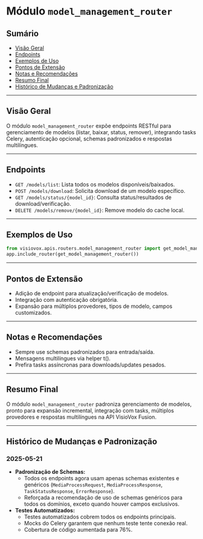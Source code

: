 # Módulo `model_management_router`

## Sumário
- [Visão Geral](#visão-geral)
- [Endpoints](#endpoints)
- [Exemplos de Uso](#exemplos-de-uso)
- [Pontos de Extensão](#pontos-de-extensão)
- [Notas e Recomendações](#notas-e-recomendações)
- [Resumo Final](#resumo-final)
- [Histórico de Mudanças e Padronização](#histórico-de-mudanças-e-padronização)

---

## Visão Geral
O módulo `model_management_router` expõe endpoints RESTful para gerenciamento de modelos (listar, baixar, status, remover), integrando tasks Celery, autenticação opcional, schemas padronizados e respostas multilíngues.

---

## Endpoints
- `GET /models/list`: Lista todos os modelos disponíveis/baixados.
- `POST /models/download`: Solicita download de um modelo específico.
- `GET /models/status/{model_id}`: Consulta status/resultados de download/verificação.
- `DELETE /models/remove/{model_id}`: Remove modelo do cache local.

---

## Exemplos de Uso
```python
from visiovox.apis.routers.model_management_router import get_model_management_router
app.include_router(get_model_management_router())
```

---

## Pontos de Extensão
- Adição de endpoint para atualização/verificação de modelos.
- Integração com autenticação obrigatória.
- Expansão para múltiplos provedores, tipos de modelo, campos customizados.

---

## Notas e Recomendações
- Sempre use schemas padronizados para entrada/saída.
- Mensagens multilíngues via helper t().
- Prefira tasks assíncronas para downloads/updates pesados.

---

## Resumo Final
O módulo `model_management_router` padroniza gerenciamento de modelos, pronto para expansão incremental, integração com tasks, múltiplos provedores e respostas multilíngues na API VisioVox Fusion. 

---

## Histórico de Mudanças e Padronização

### 2025-05-21
- **Padronização de Schemas:**
  - Todos os endpoints agora usam apenas schemas existentes e genéricos (`MediaProcessRequest`, `MediaProcessResponse`, `TaskStatusResponse`, `ErrorResponse`).
  - Reforçada a recomendação de uso de schemas genéricos para todos os domínios, exceto quando houver campos exclusivos.
- **Testes Automatizados:**
  - Testes automatizados cobrem todos os endpoints principais.
  - Mocks do Celery garantem que nenhum teste tente conexão real.
  - Cobertura de código aumentada para 76%. 